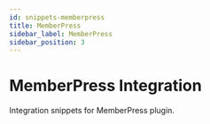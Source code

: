 ```yaml
---
id: snippets-memberpress
title: MemberPress
sidebar_label: MemberPress
sidebar_position: 3
---
```


# MemberPress Integration

Integration snippets for MemberPress plugin.